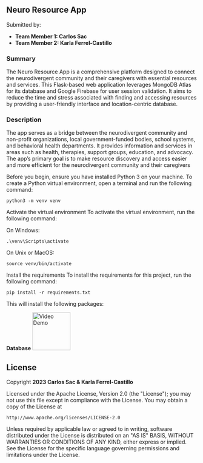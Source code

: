 ## Neuro Resource App
Submitted by:
- **Team Member 1: Carlos Sac**
- **Team Member 2: Karla Ferrel-Castillo**
### Summary
The Neuro Resource App is a comprehensive platform designed to connect the neurodivergent community and their caregivers with essential resources and services. This Flask-based web application leverages MongoDB Atlas for its database and Google Firebase for user session validation. It aims to reduce the time and stress associated with finding and accessing resources by providing a user-friendly interface and location-centric database.

### Description
The app serves as a bridge between the neurodivergent community and non-profit organizations, local government-funded bodies, school systems, and behavioral health departments. It provides information and services in areas such as health, therapies, support groups, education, and advocacy. The app’s primary goal is to make resource discovery and access easier and more efficient for the neurodivergent community and their caregivers

Before you begin, ensure you have installed Python 3 on your machine.
To create a Python virtual environment, open a terminal and run the following command:

```
python3 -m venv venv
```
Activate the virtual environment
To activate the virtual environment, run the following command:

On Windows:
```
.\venv\Scripts\activate
```

On Unix or MacOS:
```
source venv/bin/activate
```

Install the requirements
To install the requirements for this project, run the following command:
```
pip install -r requirements.txt
```

This will install the following packages:

**Database**
<img src='[https://i.imgur.com/dOfKw7l.gif](https://i.imgur.com/elNtSYY.mp4)' title='Video Demo' width='100' alt='Video Demo' />




## License

Copyright **2023 Carlos Sac & Karla Ferrel-Castillo** 

Licensed under the Apache License, Version 2.0 (the "License");
you may not use this file except in compliance with the License.
You may obtain a copy of the License at

    http://www.apache.org/licenses/LICENSE-2.0

Unless required by applicable law or agreed to in writing, software
distributed under the License is distributed on an "AS IS" BASIS,
WITHOUT WARRANTIES OR CONDITIONS OF ANY KIND, either express or implied.
See the License for the specific language governing permissions and
limitations under the License.
